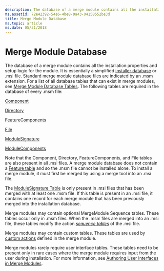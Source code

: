 ```yaml
---
description: The database of a merge module contains all the installation properties and setup logic for the module.
ms.assetid: 72e42392-54e6-4be8-9a43-04158552be3d
title: Merge Module Database
ms.topic: article
ms.date: 05/31/2018
---
```


# Merge Module Database

The database of a merge module contains all the installation properties and setup logic for the module. It is essentially a simplified [installer database](installer-database.md) or .msi file. Standard merge module database files are indicated by an .msm extension. For a list of all database tables that can exist in merge modules, see [Merge Module Database Tables](merge-module-database-tables.md). The following tables are required in the database of every .msm file:

[Component](component-table.md)

[Directory](directory-table.md)

[FeatureComponents](featurecomponents-table.md)

[File](file-table.md)

[ModuleSignature](modulesignature-table.md)

[ModuleComponents](modulecomponents-table.md)

Note that the Component, Directory, FeatureComponents, and File tables are also present in all .msi files. A merge module database does not contain a [Feature table](feature-table.md) and so the .msm file cannot be installed alone. To install a merge module, it must first be merged by using a merge tool into an .msi file.

The [ModuleSignature Table](modulesignature-table.md) is only present in .msi files that has been merged with at least one .msm file. If this table is present in an .msi file, it contains one record for each merge module that has been previously merged into the installation database.

Merge modules may contain optional MergeModule Sequence tables. These tables occur only in .msm files. When the .msm files are merged into an .msi file, these tables modify the action [*sequence tables*](s-gly.md) of the .msi file.

Merge modules may contain custom tables. These tables are used by [custom actions](custom-actions.md) defined in the merge module.

Merge modules rarely require user interface tables. These tables need to be present only in rare cases where the merge module requires input from the user during installation. For more information, see [Authoring User Interfaces in Merge Modules](authoring-user-interfaces-in-merge-modules.md).

 

 



